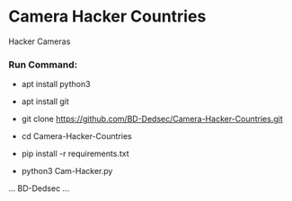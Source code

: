 # Camera Hacker Countries

Hacker Cameras

<h3> Run Command: </h3>

* apt install python3

* apt install git

* git clone https://github.com/BD-Dedsec/Camera-Hacker-Countries.git

* cd Camera-Hacker-Countries

* pip install -r requirements.txt

* python3 Cam-Hacker.py 


... BD-Dedsec ...

